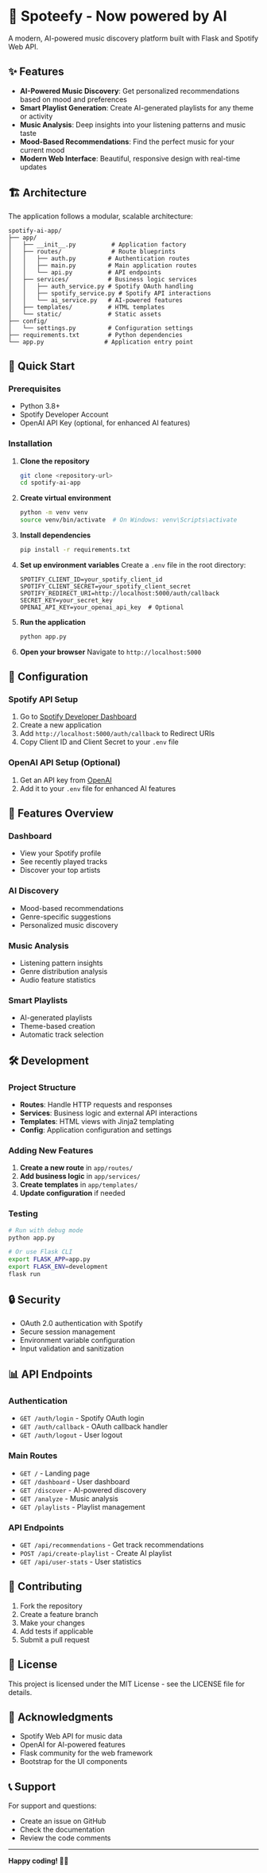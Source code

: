 # 🎵 Spoteefy - Now powered by AI

A modern, AI-powered music discovery platform built with Flask and Spotify Web API.

## ✨ Features

- **AI-Powered Music Discovery**: Get personalized recommendations based on mood and preferences
- **Smart Playlist Generation**: Create AI-generated playlists for any theme or activity
- **Music Analysis**: Deep insights into your listening patterns and music taste
- **Mood-Based Recommendations**: Find the perfect music for your current mood
- **Modern Web Interface**: Beautiful, responsive design with real-time updates

## 🏗️ Architecture

The application follows a modular, scalable architecture:

```
spotify-ai-app/
├── app/
│   ├── __init__.py          # Application factory
│   ├── routes/              # Route blueprints
│   │   ├── auth.py         # Authentication routes
│   │   ├── main.py         # Main application routes
│   │   └── api.py          # API endpoints
│   ├── services/           # Business logic services
│   │   ├── auth_service.py # Spotify OAuth handling
│   │   ├── spotify_service.py # Spotify API interactions
│   │   └── ai_service.py   # AI-powered features
│   ├── templates/          # HTML templates
│   └── static/             # Static assets
├── config/
│   └── settings.py         # Configuration settings
├── requirements.txt        # Python dependencies
└── app.py                 # Application entry point
```

## 🚀 Quick Start

### Prerequisites

- Python 3.8+
- Spotify Developer Account
- OpenAI API Key (optional, for enhanced AI features)

### Installation

1. **Clone the repository**
   ```bash
   git clone <repository-url>
   cd spotify-ai-app
   ```

2. **Create virtual environment**
   ```bash
   python -m venv venv
   source venv/bin/activate  # On Windows: venv\Scripts\activate
   ```

3. **Install dependencies**
   ```bash
   pip install -r requirements.txt
   ```

4. **Set up environment variables**
   Create a `.env` file in the root directory:
   ```env
   SPOTIFY_CLIENT_ID=your_spotify_client_id
   SPOTIFY_CLIENT_SECRET=your_spotify_client_secret
   SPOTIFY_REDIRECT_URI=http://localhost:5000/auth/callback
   SECRET_KEY=your_secret_key
   OPENAI_API_KEY=your_openai_api_key  # Optional
   ```

5. **Run the application**
   ```bash
   python app.py
   ```

6. **Open your browser**
   Navigate to `http://localhost:5000`

## 🔧 Configuration

### Spotify API Setup

1. Go to [Spotify Developer Dashboard](https://developer.spotify.com/dashboard)
2. Create a new application
3. Add `http://localhost:5000/auth/callback` to Redirect URIs
4. Copy Client ID and Client Secret to your `.env` file

### OpenAI API Setup (Optional)

1. Get an API key from [OpenAI](https://platform.openai.com/)
2. Add it to your `.env` file for enhanced AI features

## 📱 Features Overview

### Dashboard
- View your Spotify profile
- See recently played tracks
- Discover your top artists

### AI Discovery
- Mood-based recommendations
- Genre-specific suggestions
- Personalized music discovery

### Music Analysis
- Listening pattern insights
- Genre distribution analysis
- Audio feature statistics

### Smart Playlists
- AI-generated playlists
- Theme-based creation
- Automatic track selection

## 🛠️ Development

### Project Structure

- **Routes**: Handle HTTP requests and responses
- **Services**: Business logic and external API interactions
- **Templates**: HTML views with Jinja2 templating
- **Config**: Application configuration and settings

### Adding New Features

1. **Create a new route** in `app/routes/`
2. **Add business logic** in `app/services/`
3. **Create templates** in `app/templates/`
4. **Update configuration** if needed

### Testing

```bash
# Run with debug mode
python app.py

# Or use Flask CLI
export FLASK_APP=app.py
export FLASK_ENV=development
flask run
```

## 🔒 Security

- OAuth 2.0 authentication with Spotify
- Secure session management
- Environment variable configuration
- Input validation and sanitization

## 📊 API Endpoints

### Authentication
- `GET /auth/login` - Spotify OAuth login
- `GET /auth/callback` - OAuth callback handler
- `GET /auth/logout` - User logout

### Main Routes
- `GET /` - Landing page
- `GET /dashboard` - User dashboard
- `GET /discover` - AI-powered discovery
- `GET /analyze` - Music analysis
- `GET /playlists` - Playlist management

### API Endpoints
- `GET /api/recommendations` - Get track recommendations
- `POST /api/create-playlist` - Create AI playlist
- `GET /api/user-stats` - User statistics

## 🤝 Contributing

1. Fork the repository
2. Create a feature branch
3. Make your changes
4. Add tests if applicable
5. Submit a pull request

## 📄 License

This project is licensed under the MIT License - see the LICENSE file for details.

## 🙏 Acknowledgments

- Spotify Web API for music data
- OpenAI for AI-powered features
- Flask community for the web framework
- Bootstrap for the UI components

## 📞 Support

For support and questions:
- Create an issue on GitHub
- Check the documentation
- Review the code comments

---

**Happy coding! 🎵✨** 
